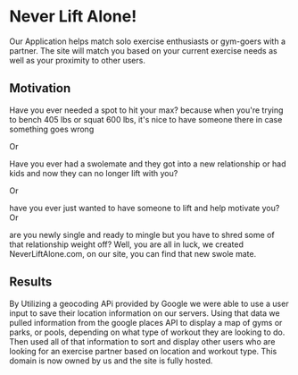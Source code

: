 # Never Lift Alone!

Our Application helps match solo exercise enthusiasts or gym-goers with a partner.  The site will match you based on your current exercise needs as well as your proximity to other users.

## Motivation

Have you ever needed a spot to hit your max? because when you're trying to bench 405 lbs or squat 600 lbs, it's nice to have someone there in case something goes wrong

Or 

Have you ever had a swolemate and they got into a new relationship or had kids and now they can no longer lift with you?

Or

have you ever just wanted to have someone to lift and help motivate you?
Or

are you newly single and ready to mingle but you have to shred some of that relationship weight off?
Well, you are all in luck, we created NeverLiftAlone.com, on our site, you can find that new swole mate.

## Results

By Utilizing a geocoding APi provided by Google we were able to use a user input to save their location information on our servers.  Using that data we pulled information from the google places API to display a map of gyms or parks, or pools, depending on what type of workout they are looking to do.  Then used all of that information to sort and display other users who are looking for an exercise partner based on location and workout type.  This domain is now owned by us and the site is fully hosted.